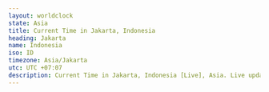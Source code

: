 ```yaml
---
layout: worldclock
state: Asia
title: Current Time in Jakarta, Indonesia
heading: Jakarta
name: Indonesia
iso: ID
timezone: Asia/Jakarta
utc: UTC +07:07
description: Current Time in Jakarta, Indonesia [Live], Asia. Live update now time in Jakarta, timezone Asia/Jakarta, UTC +07:07, Country ISO code & Current Local Time.
---
```


